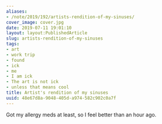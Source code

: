 ```yaml
---
aliases:
- /note/2019/192/artists-rendition-of-my-sinuses/
cover_image: cover.jpg
date: 2019-07-11 19:01:10
layout: layout:PublishedArticle
slug: artists-rendition-of-my-sinuses
tags:
- art
- work trip
- found
- ick
- me
- I am ick
- The art is not ick
- unless that means cool
title: Artist's rendition of my sinuses
uuid: 48e67d8a-9048-405d-a974-582c902c0a7f
---
```


Got my allergy meds at least, so I feel better than an hour ago.

